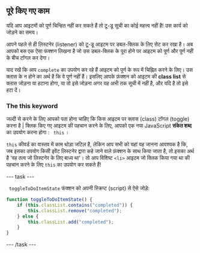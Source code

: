 ## पूरे किए गए काम
यदि आप आइटमों को पूर्ण चिन्हित नहीं कर सकते हैं तो टू-डू सूची का कोई महत्त्व नहीं है! उस कार्य को जोड़ने का समय।

आपने पहले से ही लिस्टनेर (listener) को टू-डू आइटम पर डबल-क्लिक के लिए सेट कर रखा है। अब आपको बस एक ऐसा फंक्शन लिखना है जो उस डबल-क्लिक के पूरा होने पर आइटम को पूर्ण और पूर्ण नहीं के बीच टॉगल कर देगा।

याद रखें कि आप `complete` का उपयोग कर रहे हैं आइटम को पूर्ण के रूप में चिह्नित करने के लिए। उस क्लास के न होने का अर्थ है कि वे पूर्ण नहीं हैं। इसलिए आपके फ़ंक्शन को आइटम की **class list** से क्लास जोड़ना या हटाना होगा, या तो इसे जोड़ना अगर यह अभी तक सूची में नहीं है, और यदि है तो इसे हटा दें।

### The this keyword
जल्दी से करने के लिए आपको पता होना चाहिए कि किस आइटम पर क्लास (class) टॉगल (toggle) करना है | क्लिक किए गए आइटम की पहचान करने के लिए, आपको एक नया JavaScript **संकेत शब्द** का उपयोग करना होगा : ` this` ।

`this` कीवर्ड का वास्तव में काम थोड़ा जटिल है, लेकिन आप सभी को यहां यह जानना आवश्यक है कि, जब इसका उपयोग किसी इवेंट लिस्टनेर द्वारा कहे जाने वाले फ़ंक्शन के साथ किया जाता है, तो इसका अर्थ है 'वह तत्व जो लिस्टनेर के लिए बाध्य था'। तो आप विशिष्ट `<li>` आइटम जो क्लिक किया गया था की पहचान करने के लिए `this` का उपयोग कर सकते हैं!

--- task ---

` toggleToDoItemState` फंक्शन को अपनी स्क्रिप्ट (script) से ऐसे जोड़े:

```JavaScript
function toggleToDoItemState() {
    if (this.classList.contains("completed")) {
        this.classList.remove("completed");
    } else {
        this.classList.add("completed");
    }
}
```

--- /task ---
